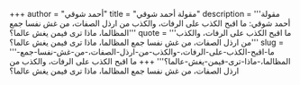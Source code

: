 +++
author = "أحمد شوقي"
title = "مقولة أحمد شوقي"
description = '''مقولة أحمد شوقي: ما اقبح الكذب على الرفات، والكذب من ارذل الصفات، من غش نفسا جمع المظالما، ماذا ترى فيمن يغش عالما؟'''
quote = '''ما اقبح الكذب على الرفات، والكذب من ارذل الصفات، من غش نفسا جمع المظالما، ماذا ترى فيمن يغش عالما؟'''
slug = '''ما-اقبح-الكذب-على-الرفات،-والكذب-من-ارذل-الصفات،-من-غش-نفسا-جمع-المظالما،-ماذا-ترى-فيمن-يغش-عالما؟'''
+++
ما اقبح الكذب على الرفات، والكذب من ارذل الصفات، من غش نفسا جمع المظالما، ماذا ترى فيمن يغش عالما؟
